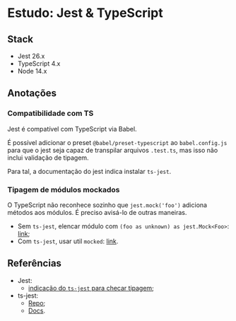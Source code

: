 # Estudo: Jest & TypeScript

## Stack

- Jest 26.x
- TypeScript 4.x
- Node 14.x

## Anotações

### Compatibilidade com TS

Jest é compatível com TypeScript via Babel.

É possível adicionar o preset `@babel/preset-typescript` ao `babel.config.js` para que o jest seja capaz de transpilar arquivos `.test.ts`, mas isso não inclui validação de tipagem.

Para tal, a documentação do jest indica instalar `ts-jest`.

### Tipagem de módulos mockados

O TypeScript não reconhece sozinho que `jest.mock('foo')` adiciona métodos aos módulos. É preciso avisá-lo de outras maneiras.

- Sem `ts-jest`, elencar módulo com `(foo as unknown) as jest.Mock<Foo>`: [link](https://stackoverflow.com/questions/48759035/mock-dependency-in-jest-with-typescript/52366601#comment108370458_52366601);
- Com `ts-jest`, usar util `mocked`: [link](https://stackoverflow.com/a/60007123/7948938).

## Referências

- Jest:
  - [indicação do `ts-jest` para checar tipagem](https://jestjs.io/docs/getting-started#using-typescript);
- ts-jest:
  - [Repo](https://github.com/kulshekhar/ts-jest);
  - [Docs](https://kulshekhar.github.io/ts-jest/).

